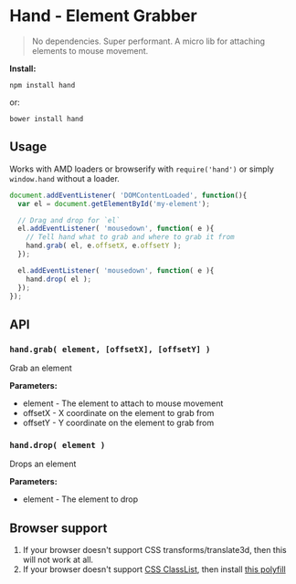 # Hand - Element Grabber

> No dependencies. Super performant. A micro lib for attaching elements to mouse movement.

__Install:__

```
npm install hand
```

or:

```
bower install hand
```

## Usage

Works with AMD loaders or browserify with `require('hand')` or simply `window.hand` without a loader.

```javascript
document.addEventListener( 'DOMContentLoaded', function(){
  var el = document.getElementById('my-element');

  // Drag and drop for `el`
  el.addEventListener( 'mousedown', function( e ){
    // Tell hand what to grab and where to grab it from
    hand.grab( el, e.offsetX, e.offsetY );
  });

  el.addEventListener( 'mousedown', function( e ){
    hand.drop( el );
  });
});
```

## API

### `hand.grab( element, [offsetX], [offsetY] )`

Grab an element

__Parameters:__

* element - The element to attach to mouse movement
* offsetX - X coordinate on the element to grab from
* offsetY - Y coordinate on the element to grab from

### `hand.drop( element )`

Drops an element

__Parameters:__

* element - The element to drop

## Browser support

1. If your browser doesn't support CSS transforms/translate3d, then this will not work at all.
2. If your browser doesn't support [CSS ClassList](http://caniuse.com/classlist), then install [this polyfill](https://github.com/eligrey/classList.js)
